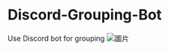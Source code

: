 # Discord-Grouping-Bot

Use Discord bot for grouping
![圖片](https://github.com/nhpss96097/Discord-Grouping-Bot/assets/96778357/ece6112e-cc80-405d-9451-4a04b655cdd1)
